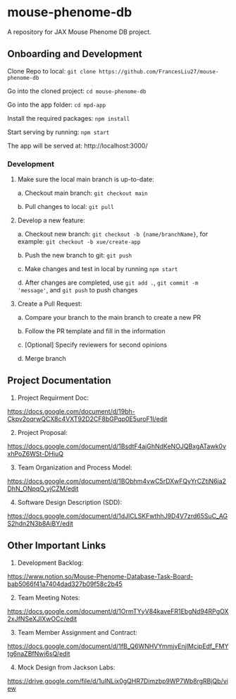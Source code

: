 # mouse-phenome-db
A repository for JAX Mouse Phenome DB project.

## Onboarding and Development

Clone Repo to local: `git clone https://github.com/FrancesLiu27/mouse-phenome-db`

Go into the cloned project: `cd mouse-phenome-db`

Go into the app folder: `cd mpd-app`

Install the required packages: `npm install`

Start serving by running: `npm start`

The app will be served at: http://localhost:3000/

### Development
   
1. Make sure the local main branch is up-to-date:
   
   a. Checkout main branch: `git checkout main`
   
   b. Pull changes to local: `git pull`
   
2. Develop a new feature:
   
   a. Checkout new branch: `git checkout -b {name/branchName}`, for example: `git checkout -b xue/create-app`
   
   b. Push the new branch to git: `git push`
   
   c. Make changes and test in local by running `npm start`
   
   d. After changes are completed, use `git add .`, `git commit -m 'message'`, and `git push` to push changes

3. Create a Pull Request:
   
   a. Compare your branch to the main branch to create a new PR
   
   b. Follow the PR template and fill in the information
   
   c. [Optional] Specify reviewers for second opinions
   
   d. Merge branch


## Project Documentation

1. Project Requirment Doc:

https://docs.google.com/document/d/19bh-Ckpv2oqrwQCX8c4VXT92D2CF8bGPqp0E5uroF1I/edit

2. Project Proposal:

https://docs.google.com/document/d/1BsdtF4ajGhNdKeNOJQBxgATawk0vxhPoZ6WSt-DHiuQ

3. Team Organization and Process Model:

https://docs.google.com/document/d/1BObhm4vwC5rDXwFQyYrCZtiN6ia2DhN_ONpqO_yjCZM/edit

4. Software Design Description (SDD):

https://docs.google.com/document/d/1dJlCLSKFwthhJ9D4V7zrd65SuC_AGS2hdn2N3b8AiBY/edit


## Other Important Links

1. Development Backlog:

https://www.notion.so/Mouse-Phenome-Database-Task-Board-bab5066f41a7404dad327b09f58c2b45

2. Team Meeting Notes:

https://docs.google.com/document/d/1OrmTYyV84kaveFR1EbgNd94RPgOX2xJfNSeXJIXwOCc/edit

3. Team Member Assignment and Contract:

https://docs.google.com/document/d/1fB_Q6WNHVYmmjvEnjlMcipEdf_FMYtg6naZBfNwi6sQ/edit

4. Mock Design from Jackson Labs:

https://drive.google.com/file/d/1uINLix0gQHR7Dimzbp9WP7Wb8rgRBjQb/view








